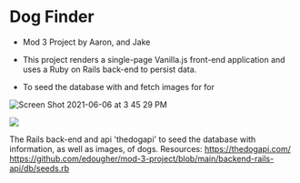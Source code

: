 
# Dog Finder

* Mod 3 Project by Aaron, and Jake

* This project renders a single-page Vanilla.js front-end application and uses a Ruby on Rails back-end to persist data.
* To seed the database with  and fetch images for for

![Screen Shot 2021-06-06 at 3 45 29 PM](https://user-images.githubusercontent.com/31377196/120939568-3fc75700-c6de-11eb-8cc3-4b0e24024c9d.png)

![](https://media.giphy.com/media/5MXfNKY3AWG0gt3QHK/giphy.gif)


The Rails back-end
 and api 'thedogapi' to seed the database with information, as well as images, of dogs.
Resources:
https://thedogapi.com/
https://github.com/edougher/mod-3-project/blob/main/backend-rails-api/db/seeds.rb




